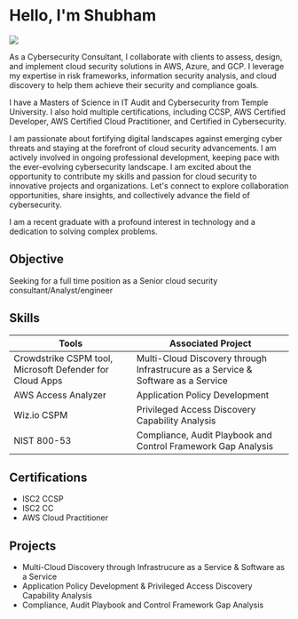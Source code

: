 # Hello, I'm Shubham
<a href="https://www.linkedin.com/in/shubham-patil09/"><img src="https://img.shields.io/badge/-LinkedIn-0072b1?&style=for-the-badge&logo=linkedin&logoColor=white" /></a>

As a Cybersecurity Consultant, I collaborate with clients to assess, design, and implement cloud security solutions in AWS, Azure, and GCP. I leverage my expertise in risk frameworks, information security analysis, and cloud discovery to help them achieve their security and compliance goals.

I have a Masters of Science in IT Audit and Cybersecurity from Temple University. I also hold multiple certifications, including CCSP, AWS Certified Developer, AWS Certified Cloud Practitioner, and Certified in Cybersecurity. 

I am passionate about fortifying digital landscapes against emerging cyber threats and staying at the forefront of cloud security advancements. I am actively involved in ongoing professional development, keeping pace with the ever-evolving cybersecurity landscape. I am excited about the opportunity to contribute my skills and passion for cloud security to innovative projects and organizations. Let's connect to explore collaboration opportunities, share insights, and collectively advance the field of cybersecurity.

I am a recent graduate with a profound interest in technology and a dedication to solving complex problems.

## Objective

Seeking for a full time position as a Senior cloud security consultant/Analyst/engineer


## Skills

| Tools                                                         | Associated Project         |
|-----------------------------------------------                  |----------------------------|
| Crowdstrike CSPM tool, Microsoft Defender for Cloud Apps        | Multi-Cloud Discovery through Infrastrucure as a Service & Software as a Service
| AWS Access Analyzer                                             | Application Policy Development    
| Wiz.io CSPM                                                     | Privileged Access Discovery Capability Analysis
| NIST 800-53                                                     | Compliance, Audit Playbook and Control Framework Gap Analysis





## Certifications
  - ISC2 CCSP
  - ISC2 CC
  - AWS Cloud Practitioner


## Projects
- Multi-Cloud Discovery through Infrastrucure as a Service & Software as a Service 
- Application Policy Development & Privileged Access Discovery Capability Analysis
- Compliance, Audit Playbook and Control Framework Gap Analysis
  
